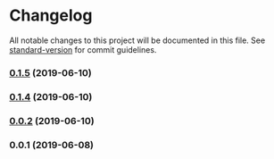 # Changelog

All notable changes to this project will be documented in this file. See [standard-version](https://github.com/conventional-changelog/standard-version) for commit guidelines.

### [0.1.5](https://github.com/yahsan2/api-mapper-nuxt-module/compare/v0.1.4...v0.1.5) (2019-06-10)



### [0.1.4](https://github.com/yahsan2/api-mapper-nuxt-module/compare/v0.0.2...v0.1.4) (2019-06-10)



### [0.0.2](https://github.com/yahsan2/api-mapper-nuxt-module/compare/v0.0.1...v0.0.2) (2019-06-10)



### 0.0.1 (2019-06-08)
